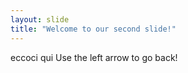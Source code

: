 ```yaml
---
layout: slide
title: "Welcome to our second slide!"
---
```

eccoci qui
Use the left arrow to go back!
